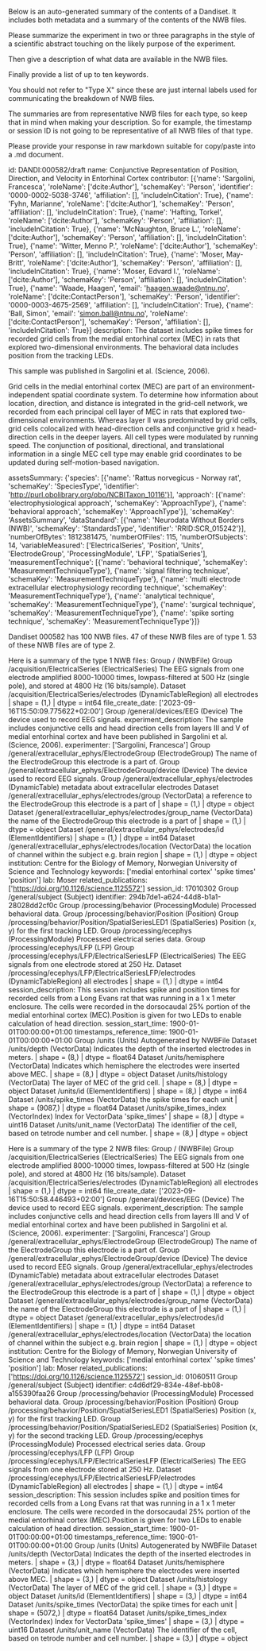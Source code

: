 
Below is an auto-generated summary of the contents of a Dandiset. It includes both metadata and a summary of the contents of the NWB files.

Please summarize the experiment in two or three paragraphs in the style of a scientific abstract touching on the likely purpose of the experiment.

Then give a description of what data are available in the NWB files.

Finally provide a list of up to ten keywords.

You should not refer to "Type X" since these are just internal labels used for communicating the breakdown of NWB files.

The summaries are from representative NWB files for each type, so keep that in mind when making your description. So for example, the timestamp or session ID is not going to be representative of all NWB files of that type.

Please provide your response in raw markdown suitable for copy/paste into a .md document.


id: DANDI:000582/draft
name: Conjunctive Representation of Position, Direction, and Velocity in Entorhinal Cortex
contributor: [{'name': 'Sargolini, Francesca', 'roleName': ['dcite:Author'], 'schemaKey': 'Person', 'identifier': '0000-0002-5038-3746', 'affiliation': [], 'includeInCitation': True}, {'name': 'Fyhn, Marianne', 'roleName': ['dcite:Author'], 'schemaKey': 'Person', 'affiliation': [], 'includeInCitation': True}, {'name': 'Hafting, Torkel', 'roleName': ['dcite:Author'], 'schemaKey': 'Person', 'affiliation': [], 'includeInCitation': True}, {'name': 'McNaughton, Bruce L.', 'roleName': ['dcite:Author'], 'schemaKey': 'Person', 'affiliation': [], 'includeInCitation': True}, {'name': 'Witter, Menno P.', 'roleName': ['dcite:Author'], 'schemaKey': 'Person', 'affiliation': [], 'includeInCitation': True}, {'name': 'Moser, May-Britt', 'roleName': ['dcite:Author'], 'schemaKey': 'Person', 'affiliation': [], 'includeInCitation': True}, {'name': 'Moser, Edvard I.', 'roleName': ['dcite:Author'], 'schemaKey': 'Person', 'affiliation': [], 'includeInCitation': True}, {'name': 'Waade, Haagen', 'email': 'haagen.waade@ntnu.no', 'roleName': ['dcite:ContactPerson'], 'schemaKey': 'Person', 'identifier': '0000-0003-4675-2569', 'affiliation': [], 'includeInCitation': True}, {'name': 'Ball, Simon', 'email': 'simon.ball@ntnu.no', 'roleName': ['dcite:ContactPerson'], 'schemaKey': 'Person', 'affiliation': [], 'includeInCitation': True}]
description: The dataset includes spike times for recorded grid cells from the medial entorhinal cortex (MEC) in rats that explored two-dimensional environments. The behavioral data includes position from the tracking LEDs. 

This sample was published in Sargolini et al. (Science, 2006).

Grid cells in the medial entorhinal cortex (MEC) are part of an environment-independent spatial coordinate system. To determine how information about location, direction, and distance is integrated in the grid-cell network, we recorded from each principal cell layer of MEC in rats that explored two-dimensional environments. Whereas layer II was predominated by grid cells, grid cells colocalized with head-direction cells and conjunctive grid x head-direction cells in the deeper layers. All cell types were modulated by running speed. The conjunction of positional, directional, and translational information in a single MEC cell type may enable grid coordinates to be updated during self-motion-based navigation.

assetsSummary: {'species': [{'name': 'Rattus norvegicus - Norway rat', 'schemaKey': 'SpeciesType', 'identifier': 'http://purl.obolibrary.org/obo/NCBITaxon_10116'}], 'approach': [{'name': 'electrophysiological approach', 'schemaKey': 'ApproachType'}, {'name': 'behavioral approach', 'schemaKey': 'ApproachType'}], 'schemaKey': 'AssetsSummary', 'dataStandard': [{'name': 'Neurodata Without Borders (NWB)', 'schemaKey': 'StandardsType', 'identifier': 'RRID:SCR_015242'}], 'numberOfBytes': 1812381475, 'numberOfFiles': 115, 'numberOfSubjects': 14, 'variableMeasured': ['ElectricalSeries', 'Position', 'Units', 'ElectrodeGroup', 'ProcessingModule', 'LFP', 'SpatialSeries'], 'measurementTechnique': [{'name': 'behavioral technique', 'schemaKey': 'MeasurementTechniqueType'}, {'name': 'signal filtering technique', 'schemaKey': 'MeasurementTechniqueType'}, {'name': 'multi electrode extracellular electrophysiology recording technique', 'schemaKey': 'MeasurementTechniqueType'}, {'name': 'analytical technique', 'schemaKey': 'MeasurementTechniqueType'}, {'name': 'surgical technique', 'schemaKey': 'MeasurementTechniqueType'}, {'name': 'spike sorting technique', 'schemaKey': 'MeasurementTechniqueType'}]}

Dandiset 000582 has 100 NWB files.
47 of these NWB files are of type 1.
53 of these NWB files are of type 2.


Here is a summary of the type 1 NWB files:
  Group / (NWBFile) 
  Group /acquisition/ElectricalSeries (ElectricalSeries) The EEG signals from one electrode amplified 8000-10000 times, lowpass-filtered at 500 Hz (single pole), and stored at 4800 Hz (16 bits/sample).
  Dataset /acquisition/ElectricalSeries/electrodes (DynamicTableRegion) all electrodes | shape = (1,) | dtype = int64
  file_create_date: ['2023-09-16T15:50:09.775622+02:00']
  Group /general/devices/EEG (Device) The device used to record EEG signals.
  experiment_description: The sample includes conjunctive cells and head direction cells from layers III and V of medial entorhinal cortex and have been published in Sargolini et al. (Science, 2006).
  experimenter: ['Sargolini, Francesca']
  Group /general/extracellular_ephys/ElectrodeGroup (ElectrodeGroup) The name of the ElectrodeGroup this electrode is a part of.
  Group /general/extracellular_ephys/ElectrodeGroup/device (Device) The device used to record EEG signals.
  Group /general/extracellular_ephys/electrodes (DynamicTable) metadata about extracellular electrodes
  Dataset /general/extracellular_ephys/electrodes/group (VectorData) a reference to the ElectrodeGroup this electrode is a part of | shape = (1,) | dtype = object
  Dataset /general/extracellular_ephys/electrodes/group_name (VectorData) the name of the ElectrodeGroup this electrode is a part of | shape = (1,) | dtype = object
  Dataset /general/extracellular_ephys/electrodes/id (ElementIdentifiers)  | shape = (1,) | dtype = int64
  Dataset /general/extracellular_ephys/electrodes/location (VectorData) the location of channel within the subject e.g. brain region | shape = (1,) | dtype = object
  institution: Centre for the Biology of Memory, Norwegian University of Science and Technology
  keywords: ['medial entorhinal cortex' 'spike times' 'position']
  lab: Moser
  related_publications: ['https://doi.org/10.1126/science.1125572']
  session_id: 17010302
  Group /general/subject (Subject) 
  identifier: 294b7de1-a624-44d8-b1a1-28028dd2cf0c
  Group /processing/behavior (ProcessingModule) Processed behavioral data.
  Group /processing/behavior/Position (Position) 
  Group /processing/behavior/Position/SpatialSeriesLED1 (SpatialSeries) Position (x, y) for the first tracking LED.
  Group /processing/ecephys (ProcessingModule) Processed electrical series data.
  Group /processing/ecephys/LFP (LFP) 
  Group /processing/ecephys/LFP/ElectricalSeriesLFP (ElectricalSeries) The EEG signals from one electrode stored at 250 Hz.
  Dataset /processing/ecephys/LFP/ElectricalSeriesLFP/electrodes (DynamicTableRegion) all electrodes | shape = (1,) | dtype = int64
  session_description: This session includes spike and position times for recorded cells from a Long Evans rat that was running in a 1 x 1 meter enclosure. The cells were recorded in the dorsocaudal 25% portion of the medial entorhinal cortex (MEC).Position is given for two LEDs to enable calculation of head direction.
  session_start_time: 1900-01-01T00:00:00+01:00
  timestamps_reference_time: 1900-01-01T00:00:00+01:00
  Group /units (Units) Autogenerated by NWBFile
  Dataset /units/depth (VectorData) Indicates the depth of the inserted electrodes in meters. | shape = (8,) | dtype = float64
  Dataset /units/hemisphere (VectorData) Indicates which hemisphere the electrodes were inserted above MEC. | shape = (8,) | dtype = object
  Dataset /units/histology (VectorData) The layer of MEC of the grid cell. | shape = (8,) | dtype = object
  Dataset /units/id (ElementIdentifiers)  | shape = (8,) | dtype = int64
  Dataset /units/spike_times (VectorData) the spike times for each unit | shape = (9087,) | dtype = float64
  Dataset /units/spike_times_index (VectorIndex) Index for VectorData 'spike_times' | shape = (8,) | dtype = uint16
  Dataset /units/unit_name (VectorData) The identifier of the cell, based on tetrode number and cell number. | shape = (8,) | dtype = object


Here is a summary of the type 2 NWB files:
  Group / (NWBFile) 
  Group /acquisition/ElectricalSeries (ElectricalSeries) The EEG signals from one electrode amplified 8000-10000 times, lowpass-filtered at 500 Hz (single pole), and stored at 4800 Hz (16 bits/sample).
  Dataset /acquisition/ElectricalSeries/electrodes (DynamicTableRegion) all electrodes | shape = (1,) | dtype = int64
  file_create_date: ['2023-09-16T15:50:58.446493+02:00']
  Group /general/devices/EEG (Device) The device used to record EEG signals.
  experiment_description: The sample includes conjunctive cells and head direction cells from layers III and V of medial entorhinal cortex and have been published in Sargolini et al. (Science, 2006).
  experimenter: ['Sargolini, Francesca']
  Group /general/extracellular_ephys/ElectrodeGroup (ElectrodeGroup) The name of the ElectrodeGroup this electrode is a part of.
  Group /general/extracellular_ephys/ElectrodeGroup/device (Device) The device used to record EEG signals.
  Group /general/extracellular_ephys/electrodes (DynamicTable) metadata about extracellular electrodes
  Dataset /general/extracellular_ephys/electrodes/group (VectorData) a reference to the ElectrodeGroup this electrode is a part of | shape = (1,) | dtype = object
  Dataset /general/extracellular_ephys/electrodes/group_name (VectorData) the name of the ElectrodeGroup this electrode is a part of | shape = (1,) | dtype = object
  Dataset /general/extracellular_ephys/electrodes/id (ElementIdentifiers)  | shape = (1,) | dtype = int64
  Dataset /general/extracellular_ephys/electrodes/location (VectorData) the location of channel within the subject e.g. brain region | shape = (1,) | dtype = object
  institution: Centre for the Biology of Memory, Norwegian University of Science and Technology
  keywords: ['medial entorhinal cortex' 'spike times' 'position']
  lab: Moser
  related_publications: ['https://doi.org/10.1126/science.1125572']
  session_id: 01060511
  Group /general/subject (Subject) 
  identifier: c4d6df29-834e-48ef-bb08-a155390faa26
  Group /processing/behavior (ProcessingModule) Processed behavioral data.
  Group /processing/behavior/Position (Position) 
  Group /processing/behavior/Position/SpatialSeriesLED1 (SpatialSeries) Position (x, y) for the first tracking LED.
  Group /processing/behavior/Position/SpatialSeriesLED2 (SpatialSeries) Position (x, y) for the second tracking LED.
  Group /processing/ecephys (ProcessingModule) Processed electrical series data.
  Group /processing/ecephys/LFP (LFP) 
  Group /processing/ecephys/LFP/ElectricalSeriesLFP (ElectricalSeries) The EEG signals from one electrode stored at 250 Hz.
  Dataset /processing/ecephys/LFP/ElectricalSeriesLFP/electrodes (DynamicTableRegion) all electrodes | shape = (1,) | dtype = int64
  session_description: This session includes spike and position times for recorded cells from a Long Evans rat that was running in a 1 x 1 meter enclosure. The cells were recorded in the dorsocaudal 25% portion of the medial entorhinal cortex (MEC).Position is given for two LEDs to enable calculation of head direction.
  session_start_time: 1900-01-01T00:00:00+01:00
  timestamps_reference_time: 1900-01-01T00:00:00+01:00
  Group /units (Units) Autogenerated by NWBFile
  Dataset /units/depth (VectorData) Indicates the depth of the inserted electrodes in meters. | shape = (3,) | dtype = float64
  Dataset /units/hemisphere (VectorData) Indicates which hemisphere the electrodes were inserted above MEC. | shape = (3,) | dtype = object
  Dataset /units/histology (VectorData) The layer of MEC of the grid cell. | shape = (3,) | dtype = object
  Dataset /units/id (ElementIdentifiers)  | shape = (3,) | dtype = int64
  Dataset /units/spike_times (VectorData) the spike times for each unit | shape = (5072,) | dtype = float64
  Dataset /units/spike_times_index (VectorIndex) Index for VectorData 'spike_times' | shape = (3,) | dtype = uint16
  Dataset /units/unit_name (VectorData) The identifier of the cell, based on tetrode number and cell number. | shape = (3,) | dtype = object
